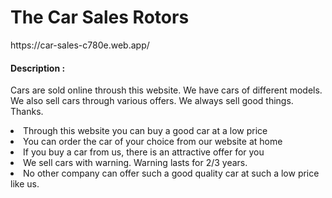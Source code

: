 <h1>The Car Sales Rotors</h1>
<p>https://car-sales-c780e.web.app/</p>
<h4>Description : </h4>
<p> Cars are sold online throush this website. We have cars of different models. We also sell cars through various offers. We always sell good things. Thanks. </p>

<li>Through this website you can buy a good car at a low price </li>
<li>You can order the car of your choice from our website at home </li>
<li>If you buy a car from us, there is an attractive offer for you </li>
<li>We sell cars with warning. Warning lasts for 2/3 years. </li>
<li>No other company can offer such a good quality car at such a low price like us. </li>
